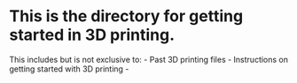 # This is the directory for getting started in 3D printing.
This includes but is not exclusive to:
    - Past 3D printing files
    - Instructions on getting started with 3D printing
    - 
